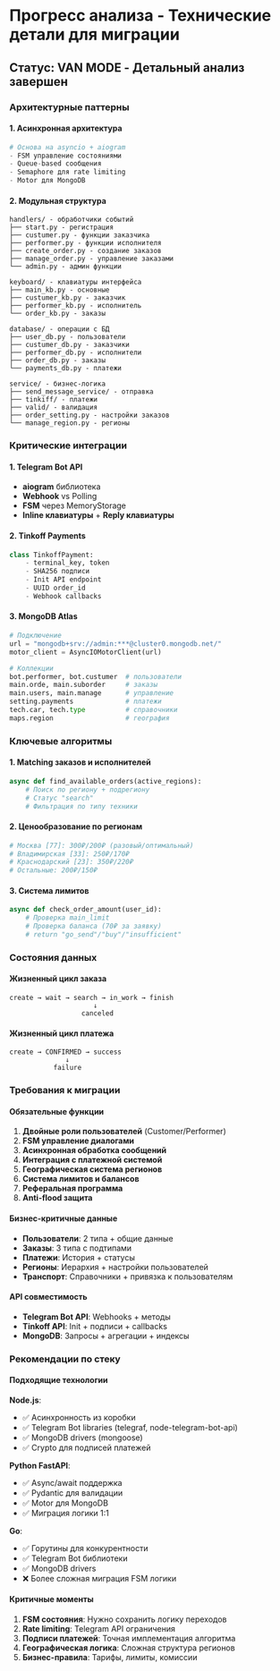 # Прогресс анализа - Технические детали для миграции

## Статус: VAN MODE - Детальный анализ завершен

### Архитектурные паттерны

#### 1. Асинхронная архитектура
```python
# Основа на asyncio + aiogram
- FSM управление состояниями
- Queue-based сообщения
- Semaphore для rate limiting
- Motor для MongoDB
```

#### 2. Модульная структура
```
handlers/ - обработчики событий
├── start.py - регистрация
├── custumer.py - функции заказчика  
├── performer.py - функции исполнителя
├── create_order.py - создание заказов
├── manage_order.py - управление заказами
└── admin.py - админ функции

keyboard/ - клавиатуры интерфейса
├── main_kb.py - основные
├── custumer_kb.py - заказчик
├── performer_kb.py - исполнитель
└── order_kb.py - заказы

database/ - операции с БД
├── user_db.py - пользователи
├── custumer_db.py - заказчики
├── performer_db.py - исполнители
├── order_db.py - заказы
└── payments_db.py - платежи

service/ - бизнес-логика
├── send_message_service/ - отправка
├── tinkiff/ - платежи
├── valid/ - валидация
├── order_setting.py - настройки заказов
└── manage_region.py - регионы
```

### Критические интеграции

#### 1. Telegram Bot API
- **aiogram** библиотека
- **Webhook** vs Polling
- **FSM** через MemoryStorage
- **Inline клавиатуры** + **Reply клавиатуры**

#### 2. Tinkoff Payments
```python
class TinkoffPayment:
    - terminal_key, token
    - SHA256 подписи
    - Init API endpoint
    - UUID order_id
    - Webhook callbacks
```

#### 3. MongoDB Atlas
```python
# Подключение
url = "mongodb+srv://admin:***@cluster0.mongodb.net/"
motor_client = AsyncIOMotorClient(url)

# Коллекции
bot.performer, bot.custumer  # пользователи
main.orde, main.suborder     # заказы  
main.users, main.manage      # управление
setting.payments             # платежи
tech.car, tech.type          # справочники
maps.region                  # география
```

### Ключевые алгоритмы

#### 1. Matching заказов и исполнителей
```python
async def find_available_orders(active_regions):
    # Поиск по региону + подрегиону
    # Статус "search"
    # Фильтрация по типу техники
```

#### 2. Ценообразование по регионам
```python
# Москва [77]: 300₽/200₽ (разовый/оптимальный)
# Владимирская [33]: 250₽/170₽  
# Краснодарский [23]: 350₽/220₽
# Остальные: 200₽/150₽
```

#### 3. Система лимитов
```python
async def check_order_amount(user_id):
    # Проверка main_limit
    # Проверка баланса (70₽ за заявку)
    # return "go_send"/"buy"/"insufficient"
```

### Состояния данных

#### Жизненный цикл заказа
```
create → wait → search → in_work → finish
                     ↓
                  canceled
```

#### Жизненный цикл платежа  
```
create → CONFIRMED → success
              ↓
           failure
```

### Требования к миграции

#### Обязательные функции
1. **Двойные роли пользователей** (Customer/Performer)
2. **FSM управление диалогами**
3. **Асинхронная обработка сообщений**
4. **Интеграция с платежной системой**
5. **Географическая система регионов**
6. **Система лимитов и балансов**
7. **Реферальная программа**
8. **Anti-flood защита**

#### Бизнес-критичные данные
- **Пользователи**: 2 типа + общие данные
- **Заказы**: 3 типа с подтипами
- **Платежи**: История + статусы
- **Регионы**: Иерархия + настройки пользователей
- **Транспорт**: Справочники + привязка к пользователям

#### API совместимость
- **Telegram Bot API**: Webhooks + методы
- **Tinkoff API**: Init + подписи + callbacks
- **MongoDB**: Запросы + агрегации + индексы

### Рекомендации по стеку

#### Подходящие технологии
**Node.js**: 
- ✅ Асинхронность из коробки
- ✅ Telegram Bot libraries (telegraf, node-telegram-bot-api)
- ✅ MongoDB drivers (mongoose)
- ✅ Crypto для подписей платежей

**Python FastAPI**:
- ✅ Async/await поддержка  
- ✅ Pydantic для валидации
- ✅ Motor для MongoDB
- ✅ Миграция логики 1:1

**Go**:
- ✅ Горутины для конкурентности
- ✅ Telegram Bot библиотеки
- ✅ MongoDB drivers
- ❌ Более сложная миграция FSM логики

#### Критичные моменты
1. **FSM состояния**: Нужно сохранить логику переходов
2. **Rate limiting**: Telegram API ограничения  
3. **Подписи платежей**: Точная имплементация алгоритма
4. **Географическая логика**: Сложная структура регионов
5. **Бизнес-правила**: Тарифы, лимиты, комиссии 